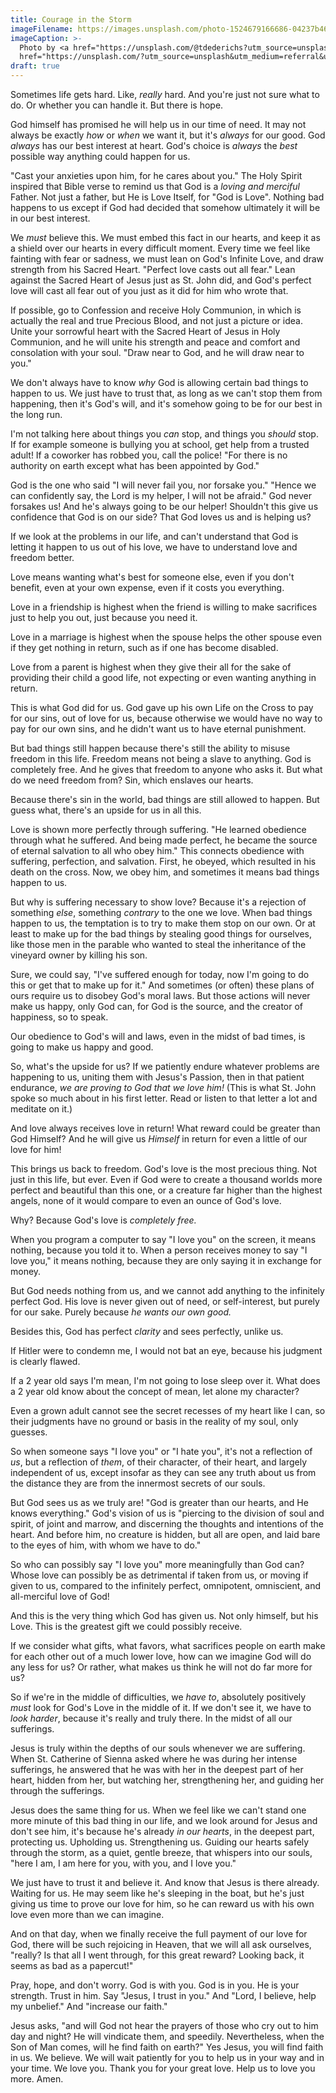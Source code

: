 ```yaml
---
title: Courage in the Storm
imageFilename: https://images.unsplash.com/photo-1524679166686-04237b4667b4?ixid=MnwxMjA3fDB8MHxwaG90by1wYWdlfHx8fGVufDB8fHx8&ixlib=rb-1.2.1&auto=format&fit=crop&w=2071&q=80
imageCaption: >-
  Photo by <a href="https://unsplash.com/@tdederichs?utm_source=unsplash&utm_medium=referral&utm_content=creditCopyText">Torsten Dederichs</a> on <a
  href="https://unsplash.com/?utm_source=unsplash&utm_medium=referral&utm_content=creditCopyText">Unsplash</a>
draft: true
---
```


Sometimes life gets hard. Like, *really* hard. And you're just not sure what to do. Or whether you can handle it. But there is hope.

God himself has promised he will help us in our time of need. It may not always be exactly *how* or *when* we want it, but it's *always* for our good. God *always* has our best interest at heart. God's choice is *always* the *best* possible way anything could happen for us.

"Cast your anxieties upon him, for he cares about you." The Holy Spirit inspired that Bible verse to remind us that God is a *loving and merciful* Father. Not just a father, but He is Love Itself, for "God is Love". Nothing bad happens to us except if God had decided that somehow ultimately it will be in our best interest.

We *must* believe this. We must embed this fact in our hearts, and keep it as a shield over our hearts in every difficult moment. Every time we feel like fainting with fear or sadness, we must lean on God's Infinite Love, and draw strength from his Sacred Heart. "Perfect love casts out all fear." Lean against the Sacred Heart of Jesus just as St. John did, and God's perfect love will cast all fear out of you just as it did for him who wrote that.

If possible, go to Confession and receive Holy Communion, in which is actually the real and true Precious Blood, and not just a picture or idea. Unite your sorrowful heart with the Sacred Heart of Jesus in Holy Communion, and he will unite his strength and peace and comfort and consolation with your soul. "Draw near to God, and he will draw near to you."

We don't always have to know *why* God is allowing certain bad things to happen to us. We just have to trust that, as long as we can't stop them from happening, then it's God's will, and it's somehow going to be for our best in the long run.

I'm not talking here about things you *can* stop, and things you *should* stop. If for example someone is bullying you at school, get help from a trusted adult! If a coworker has robbed you, call the police! "For there is no authority on earth except what has been appointed by God."

God is the one who said "I will never fail you, nor forsake you." "Hence we can confidently say, the Lord is my helper, I will not be afraid." God never forsakes us! And he's always going to be our helper! Shouldn't this give us confidence that God is on our side? That God loves us and is helping us?

If we look at the problems in our life, and can't understand that God is letting it happen to us out of his love, we have to understand love and freedom better.

Love means wanting what's best for someone else, even if you don't benefit, even at your own expense, even if it costs you everything.

Love in a friendship is highest when the friend is willing to make sacrifices just to help you out, just because you need it.

Love in a marriage is highest when the spouse helps the other spouse even if they get nothing in return, such as if one has become disabled.

Love from a parent is highest when they give their all for the sake of providing their child a good life, not expecting or even wanting anything in return.

This is what God did for us. God gave up his own Life on the Cross to pay for our sins, out of love for us, because otherwise we would have no way to pay for our own sins, and he didn't want us to have eternal punishment.

But bad things still happen because there's still the ability to misuse freedom in this life. Freedom means not being a slave to anything. God is completely free. And he gives that freedom to anyone who asks it. But what do we need freedom from? Sin, which enslaves our hearts.

Because there's sin in the world, bad things are still allowed to happen. But guess what, there's an upside for us in all this.

Love is shown more perfectly through suffering. "He learned obedience through what he suffered. And being made perfect, he became the source of eternal salvation to all who obey him." This connects obedience with suffering, perfection, and salvation. First, he obeyed, which resulted in his death on the cross. Now, we obey him, and sometimes it means bad things happen to us.

But why is suffering necessary to show love? Because it's a rejection of something *else*, something *contrary* to the one we love. When bad things happen to us, the temptation is to try to make them stop on our own. Or at least to make up for the bad things by stealing good things for ourselves, like those men in the parable who wanted to steal the inheritance of the vineyard owner by killing his son.

Sure, we could say, "I've suffered enough for today, now I'm going to do this or get that to make up for it." And sometimes (or often) these plans of ours require us to disobey God's moral laws. But those actions will never make us happy, only God can, for God is the source, and the creator of happiness, so to speak.

Our obedience to God's will and laws, even in the midst of bad times, is going to make us happy and good.

So, what's the upside for us? If we patiently endure whatever problems are happening to us, uniting them with Jesus's Passion, then in that patient endurance, *we are proving to God that we love him!* (This is what St. John spoke so much about in his first letter. Read or listen to that letter a lot and meditate on it.)

And love always receives love in return! What reward could be greater than God Himself? And he will give us *Himself* in return for even a little of our love for him!

This brings us back to freedom. God's love is the most precious thing. Not just in this life, but ever. Even if God were to create a thousand worlds more perfect and beautiful than this one, or a creature far higher than the highest angels, none of it would compare to even an ounce of God's love.

Why? Because God's love is *completely free.*

When you program a computer to say "I love you" on the screen, it means nothing, because you told it to. When a person receives money to say "I love you," it means nothing, because they are only saying it in exchange for money.

But God needs nothing from us, and we cannot add anything to the infinitely perfect God. His love is never given out of need, or self-interest, but purely for our sake. Purely because *he wants our own good.*

Besides this, God has perfect *clarity* and sees perfectly, unlike us.

If Hitler were to condemn me, I would not bat an eye, because his judgment is clearly flawed.

If a 2 year old says I'm mean, I'm not going to lose sleep over it. What does a 2 year old know about the concept of mean, let alone my character?

Even a grown adult cannot see the secret recesses of my heart like I can, so their judgments have no ground or basis in the reality of my soul, only guesses.

So when someone says "I love you" or "I hate you", it's not a reflection of *us*, but a reflection of *them*, of their character, of their heart, and largely independent of us, except insofar as they can see any truth about us from the distance they are from the innermost secrets of our souls.

But God sees us as we truly are! "God is greater than our hearts, and He knows everything." God's vision of us is "piercing to the division of soul and spirit, of joint and marrow, and discerning the thoughts and intentions of the heart. And before him, no creature is hidden, but all are open, and laid bare to the eyes of him, with whom we have to do."

So who can possibly say "I love you" more meaningfully than God can? Whose love can possibly be as detrimental if taken from us, or moving if given to us, compared to the infinitely perfect, omnipotent, omniscient, and all-merciful love of God!

And this is the very thing which God has given us. Not only himself, but his Love. This is the greatest gift we could possibly receive.

If we consider what gifts, what favors, what sacrifices people on earth make for each other out of a much lower love, how can we imagine God will do any less for us? Or rather, what makes us think he will not do far more for us?

So if we're in the middle of difficulties, we *have to*, absolutely positively *must* look for God's Love in the middle of it. If we don't see it, we have to *look harder*, because it's really and truly there. In the midst of all our sufferings.

Jesus is truly within the depths of our souls whenever we are suffering. When St. Catherine of Sienna asked where he was during her intense sufferings, he answered that he was with her in the deepest part of her heart, hidden from her, but watching her, strengthening her, and guiding her through the sufferings.

Jesus does the same thing for us. When we feel like we can't stand one more minute of this bad thing in our life, and we look around for Jesus and don't see him, it's because he's already *in our hearts*, in the deepest part, protecting us. Upholding us. Strengthening us. Guiding our hearts safely through the storm, as a quiet, gentle breeze, that whispers into our souls, "here I am, I am here for you, with you, and I love you."

We just have to trust it and believe it. And know that Jesus is there already. Waiting for us. He may seem like he's sleeping in the boat, but he's just giving us time to prove our love for him, so he can reward us with his own love even more than we can imagine.

And on that day, when we finally receive the full payment of our love for God, there will be such rejoicing in Heaven, that we will all ask ourselves, "really? Is that all I went through, for this great reward? Looking back, it seems as bad as a papercut!"

Pray, hope, and don't worry. God is with you. God is in you. He is your strength. Trust in him. Say "Jesus, I trust in you." And "Lord, I believe, help my unbelief." And "increase our faith."

Jesus asks, "and will God not hear the prayers of those who cry out to him day and night? He will vindicate them, and speedily. Nevertheless, when the Son of Man comes, will he find faith on earth?" Yes Jesus, you will find faith in us. We believe. We will wait patiently for you to help us in your way and in your time. We love you. Thank you for your great love. Help us to love you more. Amen.

